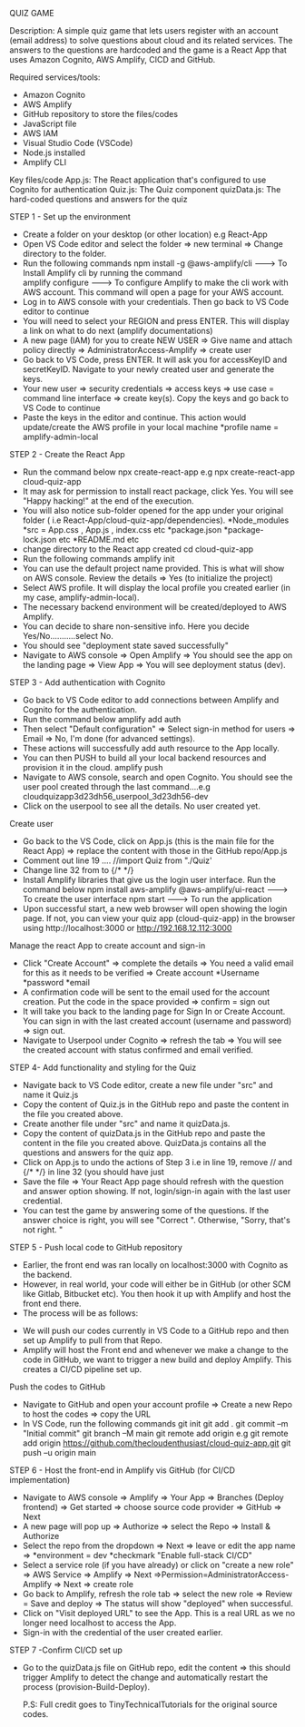 QUIZ GAME

Description:
A simple quiz game that lets users register with an account (email address) to solve questions about cloud and its related services. The answers to the questions are hardcoded and the game is a React App that uses Amazon Cognito, AWS Amplify, CICD and GitHub.

Required services/tools:
- Amazon Cognito
- AWS Amplify
- GitHub repository to store the files/codes
- JavaScript file
- AWS IAM
- Visual Studio Code (VSCode)
- Node.js installed
- Amplify CLI

Key files/code
App.js: The React application that's configured to use Cognito for authentication
Quiz.js: The Quiz component
quizData.js: The hard-coded questions and answers for the quiz


STEP 1 - Set up the environment
- Create a folder on your desktop (or other location) e.g React-App
- Open VS Code editor and select the folder => new terminal => Change directory to the folder.
- Run the following commands
  npm install -g @aws-amplify/cli			   ---> To Install Amplify cli by running the command  
  amplify configure					   ---> To configure Amplify to make the cli work with AWS account. This command will open a page for your AWS account.
- Log in to AWS console with your credentials. Then go back to VS Code editor to continue
- You will need to select your REGION and press ENTER. This will display a link on what to do next (amplify documentations)
- A new page (IAM) for you to create NEW USER => Give name and attach policy directly => AdministratorAccess-Amplify => create user
- Go back to VS Code, press ENTER. It will ask you for accessKeyID and secretKeyID. Navigate to your newly created user and generate the keys.
- Your new user => security credentials => access keys => use case = command line interface => create key(s). Copy the keys and go back to VS Code to continue
- Paste the keys in the editor and continue. This action would update/create the AWS profile in your local machine
  *profile name = amplify-admin-local


STEP 2 - Create the React App
- Run the command below
  npx create-react-app <name of your app> e.g npx create-react-app cloud-quiz-app
- It may ask for permission to install react package, click Yes. You will see "Happy hacking!" at the end of the execution. 
- You will also notice sub-folder opened for the app under your original folder ( i.e  React-App/cloud-quiz-app/dependencies). 
*Node_modules
*src = App.css , App.js , index.css etc
*package.json
*package-lock.json etc
*README.md etc
- change directory to the React app created
  cd cloud-quiz-app
- Run the following commands
  amplify init
- You can use the default project name provided. This is what will show on AWS console. Review the details => Yes (to initialize the project)
- Select AWS profile. It will display the local profile you created earlier (in my case, amplify-admin-local).
- The necessary backend environment will be created/deployed to AWS Amplify.
- You can decide to share non-sensitive info. Here you decide Yes/No...........select No.
- You should see "deployment state saved successfully"
- Navigate to AWS console => Open Amplify => You should see the app on the landing page => View App => You will see deployment status (dev).


STEP 3 - Add authentication with Cognito
- Go back to VS Code editor to add connections between Amplify and Cognito for the authentication.
- Run the command below 
  amplify add auth
- Then select "Default configuration" => Select sign-in method for users => Email => No, I'm done (for advanced settings).
- These actions will successfully add auth resource to the App locally. 
- You can then PUSH to build all your local backend resources and provision it in the cloud.
  amplify push 
- Navigate to AWS console, search and open Cognito. You should see the user pool created through the last command....e.g cloudquizapp3d23dh56_userpool_3d23dh56-dev
- Click on the userpool to see all the details. No user created yet.

Create user
- Go back to the VS Code, click on App.js (this is the main file for the React App) => replace the content with those in the GitHub repo/App.js
- Comment out line 19   .... //import Quiz from "./Quiz'
- Change line 32 from <Quiz /> to {/* <Quiz />*/}
- Install Amplify libraries that give us the login user interface. Run the command below
  npm install aws-amplify @aws-amplify/ui-react		---> To create the user interface
  npm start						---> To run the application
- Upon successful start, a new web browser will open showing the login page. If not, you can view your quiz app (cloud-quiz-app) in the browser using http://localhost:3000 or http://192.168.12.112:3000

Manage the react App to create account and sign-in
- Click "Create Account" => complete the details => You need a valid email for this as it needs to be verified => Create account
*Username
*password
*email 
- A confirmation code will be sent to the email used for the account creation. Put the code in the space provided => confirm = sign out
- It will take you back to the landing page for Sign In or Create Account. You can sign in with the last created account (username and password) => sign out.
- Navigate to Userpool under Cognito => refresh the tab => You will see the created account with status confirmed and email verified.


STEP 4- Add functionality and styling for the Quiz
- Navigate back to VS Code editor, create a new file under "src" and name it Quiz.js
- Copy the content of Quiz.js in the GitHub repo and paste the content in the file you created above.
- Create another file under "src" and name it quizData.js.
- Copy the content of quizData.js in the GitHub repo and paste the content in the file you created above. QuizData.js contains all the questions and answers for the quiz app.
- Click on App.js to undo the actions of Step 3 i.e in line 19, remove // and {/* */} in line 32 (you should have just <Quiz />
- Save the file => Your React App page should refresh with the question and answer option showing. If not, login/sign-in again with the last user credential.
- You can test the game by answering some of the questions. If the answer choice is right, you will see "Correct ". Otherwise, "Sorry, that's not right. "


STEP 5 - Push local code to GitHub repository
- Earlier, the front end was ran locally on localhost:3000 with Cognito as the backend. 
- However, in real world, your code will either be in GitHub (or other SCM like Gitlab, Bitbucket etc). You then hook it up with Amplify and host the front end there.
- The process will be as follows:
* We will push our codes currently in VS Code to a GitHub repo and then set up Amplify to pull from that Repo.
* Amplify will host the Front end and whenever we make a change to the code in GitHub, we want to trigger a new build and deploy Amplify. This creates a CI/CD pipeline set up.

Push the codes to GitHub
- Navigate to GitHub and open your account profile => Create a new Repo to host the codes => copy the URL
- In VS Code, run the following commands
  git init
  git add .
  git commit –m "Initial commit"
  git branch –M main
  git remote add origin <repository URL> e.g git remote add origin https://github.com/thecloudenthusiast/cloud-quiz-app.git
  git push –u origin main


STEP 6 - Host the front-end in Amplify vis GitHub (for CI/CD implementation)
- Navigate to AWS console => Amplify => Your App => Branches (Deploy frontend) => Get started => choose source code provider => GitHub => Next
- A new page will pop up => Authorize => select the Repo => Install & Authorize
- Select the repo from the dropdown => Next => leave or edit the app name => 
*environment = dev
*checkmark "Enable full-stack CI/CD"
- Select a service role (if you have already) or click on "create a new role" => AWS Service => Amplify => Next =>Permission=AdministratorAccess-Amplify => Next => create role
- Go back to Amplify, refresh the role tab => select the new role => Review = Save and deploy => The status will show "deployed" when successful.
- Click on "Visit deployed URL" to see the App. This is a real URL as we no longer need localhost to access the App.
- Sign-in with the credential of the user created earlier.


STEP 7 -Confirm CI/CD set up
- Go to the quizData.js file on GitHub repo, edit the content => this should trigger Amplify to detect the change and automatically restart the process (provision-Build-Deploy).

  P.S: Full credit goes to TinyTechnicalTutorials for the original source codes.

